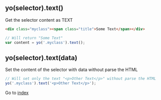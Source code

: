 ## yo(selector).text() 

Get the selector content as TEXT


```html
<div class="myclass"><span class="title">Some Text</span></div>
```

```javascript
// Will return "Some Text"
var content = yo('.myclass').text();
```

## yo(selector).text(data) 

Set the content of the selector with data without parse the HTML

```javascript
// Will set only the text "<p>Other Text</p>" without parse the HTML
yo('.myclass').text('<p>Other Text</p>');
```

Go to [index](index.md)